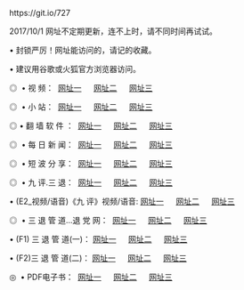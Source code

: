 <p>https://git.io/727 <p>2017/10/1 网址不定期更新，连不上时，请不同时间再试试。
<p>• 封锁严厉！网址能访问的，请记的收藏。
<p>• 建议用谷歌或火狐官方浏览器访问。
<p>◎   • 视 频： 
<a href="http://ni.junan.us	/tv/" target="_blank">网址一</a> 　 
<a href="http://wi.ccgrp.win/9018.html" target="_blank">网址二</a> 　 
<a href="http://wi.ccgrp.win/9449.html" target="_blank">网址三</a></p>
<p>◎ </span>  •  小 站：  
<a href="http://ni.junan.us	/" target="_blank">网址一</a> 　 
<a href="http://wi.ccgrp.win/" target="_blank">网址二</a> 　 
<a href="http://wi.ccgrp.win/read/" target="_blank">网址三</a></p>
<p>◎  • 翻 墙 软 件 ：  
<a href="http://ni.junan.us	/ff/" target="_blank">网址一</a> 　 
<a href="http://wi.ccgrp.win/s/read/a1_nd.html" target="_blank">网址二</a> 　 
<a href="http://wi.ccgrp.win/ff/index.html" target="_blank">网址三</a></p>
<p>◎ </span>  • 每 日 新 闻：  
<a href="http://ni.junan.us	/day/" target="_blank">网址一</a> 　 
<a href="http://wi.ccgrp.win/day/" target="_blank">网址二</a> 　 
<a href="http://wi.ccgrp.win/day/index.html" target="_blank">网址三</a></p>
<p>◎ </span>  • 短 波 分 享：  
<a href="http://ni.junan.us	/h/" target="_blank">网址一</a> 　 
<a href="http://wi.ccgrp.win/h/" target="_blank">网址二</a> 　 
<a href="http://wi.ccgrp.win/h/index.html" target="_blank">网址三</a></p>
<p>◎   • 九 评.三 退：  
<a href="http://ni.junan.us	/t/" target="_blank">网址一</a> 　 
<a href="http://wi.ccgrp.win/v2/index.html" target="_blank">网址二</a> 　 
<a href="http://wi.ccgrp.win/tt/index.html" target="_blank">网址三</a> 　</p>
<p>  • (E2_视频/语音)《九 评》视频/语音: 
<a href="http://wi.ccgrp.win/7738.html" target="_blank">网址一</a> 　 
<a href="http://wi.ccgrp.win/7614.html" target="_blank">网址二</a> 　 
<a href="http://wi.ccgrp.win/7633.html" target="_blank">网址三</a></p>
<p>◎   • 三 退 管 道...退 党 网：  
<a href="http://ni.junan.us	/go/td1.html" target="_blank">网址一</a> 　 
<a href="http://wi.ccgrp.win/go/td2.html" target="_blank">网址二</a> 　 
<a href="http://wi.ccgrp.win/go/td3.html" target="_blank">网址三</a></p>
<p>  • (F1) 三 退 管 道(一)： 
<a href="http://ni.junan.us	/dd/" target="_blank">网址一</a> 　 
<a href="http://wi.ccgrp.win/s/read/a1_tdx.html" target="_blank">网址二</a> 　 
<a href="http://wi.ccgrp.win/dd/" target="_blank">网址三</a></p>
<p>  • (F2)三 退 管 道(二)： 
<a href="http://wi.ccgrp.win/d/" target="_blank">网址一</a> 　 
<a href="http://wi.ccgrp.win/d/" target="_blank">网址二</a> 　 
<a href="http://wi.ccgrp.win/d/" target="_blank">网址三</a></p>
<p>◎   • PDF电子书：  
<a href="http://wi.ccgrp.win/p/" target="_blank">网址一</a> 　 
<a href="http://wi.ccgrp.win/p/" target="_blank">网址二</a> 　 
<a href="http://wi.ccgrp.win/p/" target="_blank">网址三</a></p>